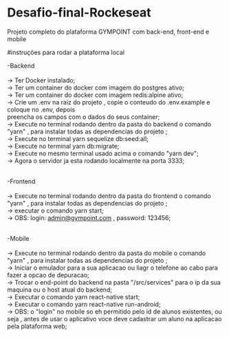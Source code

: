 # Desafio-final-Rockeseat
Projeto completo do plataforma GYMPOINT com back-end, front-end e mobile 

#instruções para rodar a plataforma local

 -Backend<br/><br/>
  -> Ter Docker instalado; <br/>
  -> Ter um container do docker com imagem do postgres ativo;<br/>
  -> Ter um container do docker com imagem redis:alpine ativo;<br/>
  -> Crie um .env na raiz do projeto , copie o conteudo do .env.example e coloque no .env, depois <br/>
     preencha os campos com o dados do seus container;<br/>
  -> Execute no terminal rodando dentro da pasta do backend o comando "yarn" , para instalar todas as dependencias do projeto ;<br/>
  -> Execute no terminal yarn sequelize db:seed:all;<br/>
  -> Execute no terminal yarn db:migrate;<br/>
  -> Execute no mesmo terminal usado acima o comando "yarn dev";<br/>
  -> Agora o servidor ja esta rodando localmente na porta 3333;<br/><br/>
  
  -Frontend <br/><br/>
  -> Execute no terminal rodando dentro da pasta do frontend o comando "yarn" , para instalar todas as dependencias do projeto ;<br/>
  -> executar o comando yarn start;<br/>
  -> OBS: login: admin@gympoint.com , password: 123456;<br/><br/>
  
  -Mobile <br/><br/>
  -> Execute no terminal rodando dentro da pasta do mobile o comando "yarn" , para instalar todas as dependencias do projeto ;<br/>
  -> Iniciar o emulador para a sua aplicacao ou liagr o telefone ao cabo para fazer a opcao de depuracao;<br/>
  -> Trocar o end-point do backend na pasta "/src/services" para o ip da sua maquina ou o host atual do backend;<br/>
  -> Executar o comando yarn react-native start;<br/>
  -> Executar o comando yarn react-native run-android;<br/>
  -> OBS: o "login" no mobile so eh permitido pelo id de alunos existentes, ou seja , antes de usar o aplicativo voce deve cadastrar um aluno na aplicacao pela plataforma web;<br/><br/>
